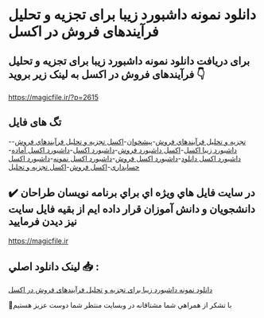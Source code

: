 # دانلود نمونه داشبورد زیبا برای تجزیه و تحلیل فرآیندهای فروش در اکسل

## برای دریافت دانلود نمونه داشبورد زیبا برای تجزیه و تحلیل فرآیندهای فروش در اکسل به لینک زیر بروید 👇

https://magicfile.ir/?p=2615

## تگ های فایل

-[تجزيه و تحليل فرآيندهاي فروش](https://magicfile.ir/product/%d8%af%d8%a7%d8%b4%d8%a8%d9%88%d8%b1%d8%af-%d8%b2%d9%8a%d8%a8%d8%a7-%d8%a8%d8%b1%d8%a7%d9%8a-%d8%aa%d8%ac%d8%b2%d9%8a%d9%87-%d9%88-%d8%aa%d8%ad%d9%84%d9%8a%d9%84-%d9%81%d8%b1%d8%a2%d9%8a%d9%86%d8%af%d9%87%d8%a7%d9%8a-%d9%81%d8%b1%d9%88%d8%b4-%d8%a7%da%a9%d8%b3%d9%84/)-[پیشخوان](https://magicfile.ir/product/%d8%af%d8%a7%d8%b4%d8%a8%d9%88%d8%b1%d8%af-%d8%b2%d9%8a%d8%a8%d8%a7-%d8%a8%d8%b1%d8%a7%d9%8a-%d8%aa%d8%ac%d8%b2%d9%8a%d9%87-%d9%88-%d8%aa%d8%ad%d9%84%d9%8a%d9%84-%d9%81%d8%b1%d8%a2%d9%8a%d9%86%d8%af%d9%87%d8%a7%d9%8a-%d9%81%d8%b1%d9%88%d8%b4-%d8%a7%da%a9%d8%b3%d9%84/)-[اکسل تجزيه و تحليل فرآيندهاي فروش](https://magicfile.ir/product/%d8%af%d8%a7%d8%b4%d8%a8%d9%88%d8%b1%d8%af-%d8%b2%d9%8a%d8%a8%d8%a7-%d8%a8%d8%b1%d8%a7%d9%8a-%d8%aa%d8%ac%d8%b2%d9%8a%d9%87-%d9%88-%d8%aa%d8%ad%d9%84%d9%8a%d9%84-%d9%81%d8%b1%d8%a2%d9%8a%d9%86%d8%af%d9%87%d8%a7%d9%8a-%d9%81%d8%b1%d9%88%d8%b4-%d8%a7%da%a9%d8%b3%d9%84/)-[داشبورد زيبا اکسل](https://magicfile.ir/product/%d8%af%d8%a7%d8%b4%d8%a8%d9%88%d8%b1%d8%af-%d8%b2%d9%8a%d8%a8%d8%a7-%d8%a8%d8%b1%d8%a7%d9%8a-%d8%aa%d8%ac%d8%b2%d9%8a%d9%87-%d9%88-%d8%aa%d8%ad%d9%84%d9%8a%d9%84-%d9%81%d8%b1%d8%a2%d9%8a%d9%86%d8%af%d9%87%d8%a7%d9%8a-%d9%81%d8%b1%d9%88%d8%b4-%d8%a7%da%a9%d8%b3%d9%84/)-[اکسل داشبورد فروش](https://magicfile.ir/product/%d8%af%d8%a7%d8%b4%d8%a8%d9%88%d8%b1%d8%af-%d8%b2%d9%8a%d8%a8%d8%a7-%d8%a8%d8%b1%d8%a7%d9%8a-%d8%aa%d8%ac%d8%b2%d9%8a%d9%87-%d9%88-%d8%aa%d8%ad%d9%84%d9%8a%d9%84-%d9%81%d8%b1%d8%a2%d9%8a%d9%86%d8%af%d9%87%d8%a7%d9%8a-%d9%81%d8%b1%d9%88%d8%b4-%d8%a7%da%a9%d8%b3%d9%84/)-[داشبورد اکسل](https://magicfile.ir/product/%d8%af%d8%a7%d8%b4%d8%a8%d9%88%d8%b1%d8%af-%d8%b2%d9%8a%d8%a8%d8%a7-%d8%a8%d8%b1%d8%a7%d9%8a-%d8%aa%d8%ac%d8%b2%d9%8a%d9%87-%d9%88-%d8%aa%d8%ad%d9%84%d9%8a%d9%84-%d9%81%d8%b1%d8%a2%d9%8a%d9%86%d8%af%d9%87%d8%a7%d9%8a-%d9%81%d8%b1%d9%88%d8%b4-%d8%a7%da%a9%d8%b3%d9%84/)-[داشبورد اکسل آماده](https://magicfile.ir/product/%d8%af%d8%a7%d8%b4%d8%a8%d9%88%d8%b1%d8%af-%d8%b2%d9%8a%d8%a8%d8%a7-%d8%a8%d8%b1%d8%a7%d9%8a-%d8%aa%d8%ac%d8%b2%d9%8a%d9%87-%d9%88-%d8%aa%d8%ad%d9%84%d9%8a%d9%84-%d9%81%d8%b1%d8%a2%d9%8a%d9%86%d8%af%d9%87%d8%a7%d9%8a-%d9%81%d8%b1%d9%88%d8%b4-%d8%a7%da%a9%d8%b3%d9%84/)-[داشبورد اکسل دانلود](https://magicfile.ir/product/%d8%af%d8%a7%d8%b4%d8%a8%d9%88%d8%b1%d8%af-%d8%b2%d9%8a%d8%a8%d8%a7-%d8%a8%d8%b1%d8%a7%d9%8a-%d8%aa%d8%ac%d8%b2%d9%8a%d9%87-%d9%88-%d8%aa%d8%ad%d9%84%d9%8a%d9%84-%d9%81%d8%b1%d8%a2%d9%8a%d9%86%d8%af%d9%87%d8%a7%d9%8a-%d9%81%d8%b1%d9%88%d8%b4-%d8%a7%da%a9%d8%b3%d9%84/)-[داشبورد اکسل فروش](https://magicfile.ir/product/%d8%af%d8%a7%d8%b4%d8%a8%d9%88%d8%b1%d8%af-%d8%b2%d9%8a%d8%a8%d8%a7-%d8%a8%d8%b1%d8%a7%d9%8a-%d8%aa%d8%ac%d8%b2%d9%8a%d9%87-%d9%88-%d8%aa%d8%ad%d9%84%d9%8a%d9%84-%d9%81%d8%b1%d8%a2%d9%8a%d9%86%d8%af%d9%87%d8%a7%d9%8a-%d9%81%d8%b1%d9%88%d8%b4-%d8%a7%da%a9%d8%b3%d9%84/)-[داشبورد اکسل نمونه](https://magicfile.ir/product/%d8%af%d8%a7%d8%b4%d8%a8%d9%88%d8%b1%d8%af-%d8%b2%d9%8a%d8%a8%d8%a7-%d8%a8%d8%b1%d8%a7%d9%8a-%d8%aa%d8%ac%d8%b2%d9%8a%d9%87-%d9%88-%d8%aa%d8%ad%d9%84%d9%8a%d9%84-%d9%81%d8%b1%d8%a2%d9%8a%d9%86%d8%af%d9%87%d8%a7%d9%8a-%d9%81%d8%b1%d9%88%d8%b4-%d8%a7%da%a9%d8%b3%d9%84/)-[داشبورد اکسل حسابداری](https://magicfile.ir/product/%d8%af%d8%a7%d8%b4%d8%a8%d9%88%d8%b1%d8%af-%d8%b2%d9%8a%d8%a8%d8%a7-%d8%a8%d8%b1%d8%a7%d9%8a-%d8%aa%d8%ac%d8%b2%d9%8a%d9%87-%d9%88-%d8%aa%d8%ad%d9%84%d9%8a%d9%84-%d9%81%d8%b1%d8%a2%d9%8a%d9%86%d8%af%d9%87%d8%a7%d9%8a-%d9%81%d8%b1%d9%88%d8%b4-%d8%a7%da%a9%d8%b3%d9%84/)-[اکسل فروش](https://magicfile.ir/product/%d8%af%d8%a7%d8%b4%d8%a8%d9%88%d8%b1%d8%af-%d8%b2%d9%8a%d8%a8%d8%a7-%d8%a8%d8%b1%d8%a7%d9%8a-%d8%aa%d8%ac%d8%b2%d9%8a%d9%87-%d9%88-%d8%aa%d8%ad%d9%84%d9%8a%d9%84-%d9%81%d8%b1%d8%a2%d9%8a%d9%86%d8%af%d9%87%d8%a7%d9%8a-%d9%81%d8%b1%d9%88%d8%b4-%d8%a7%da%a9%d8%b3%d9%84/)-[اکسل تجزیه و تحلیل](https://magicfile.ir/product/%d8%af%d8%a7%d8%b4%d8%a8%d9%88%d8%b1%d8%af-%d8%b2%d9%8a%d8%a8%d8%a7-%d8%a8%d8%b1%d8%a7%d9%8a-%d8%aa%d8%ac%d8%b2%d9%8a%d9%87-%d9%88-%d8%aa%d8%ad%d9%84%d9%8a%d9%84-%d9%81%d8%b1%d8%a2%d9%8a%d9%86%d8%af%d9%87%d8%a7%d9%8a-%d9%81%d8%b1%d9%88%d8%b4-%d8%a7%da%a9%d8%b3%d9%84/)

## ✔️ در سايت فايل هاي ويژه اي براي برنامه نويسان طراحان دانشجويان و دانش آموزان قرار داده ايم از بقيه فايل سايت نيز ديدن فرماييد

https://magicfile.ir


## لينک دانلود اصلي 📥 :

[دانلود نمونه داشبورد زیبا برای تجزیه و تحلیل فرآیندهای فروش در اکسل](https://magicfile.ir/product/%d8%af%d8%a7%d8%b4%d8%a8%d9%88%d8%b1%d8%af-%d8%b2%d9%8a%d8%a8%d8%a7-%d8%a8%d8%b1%d8%a7%d9%8a-%d8%aa%d8%ac%d8%b2%d9%8a%d9%87-%d9%88-%d8%aa%d8%ad%d9%84%d9%8a%d9%84-%d9%81%d8%b1%d8%a2%d9%8a%d9%86%d8%af%d9%87%d8%a7%d9%8a-%d9%81%d8%b1%d9%88%d8%b4-%d8%a7%da%a9%d8%b3%d9%84/) 


🙏با تشکر از همراهي شما مشتاقانه در وبسایت منتظر شما دوست عزیز هستیم

